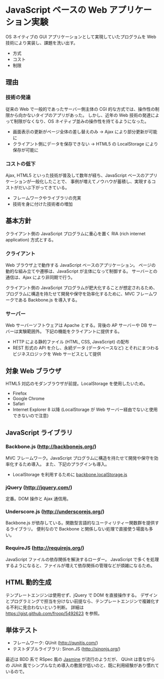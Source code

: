JavaScript ベースの Web アプリケーション実験
====================

OS ネイティブの GUI アプリケーションとして実現していたプログラムを  Web 技術により実装し、課題を洗い出す。

* 方式
* コスト
* 制限


理由
--------------------

### 技術の発達

従来の Web で一般的であったサーバー側主体の CGI 的な方式では、操作性の制限から向かないタイプのアプリがあった。
しかし、近年の Web 技術の発達によって制限がなくなり、OS ネイティブ並みの操作性を持てるようになった。

* 画面表示の更新がページ全体の差し替えのみ -> Ajax により部分更新が可能に
* クライアント側にデータを保存できない -> HTML5 の LocalStorage により保存が可能に

### コストの低下

Ajax, HTML5 といった技術が普及して数年が経ち、JavaScript ベースのアプリケーションが一般化したことで、
事例が増えてノウハウが蓄積し、実現するコストがだいぶ下がってきている。

* フレームワークやライブラリの充実
* 技術を身に付けた技術者の増加


基本方針
--------------------

クライアント側の JavaScript プログラムに重心を置く RIA (rich internet application) 方式とする。

### クライアント

Web ブラウザ上で動作する JavaScript ベースのアプリケーション。
ページの動的な組み立てや遷移は、JavaScript が主体になって制御する。
サーバーとの通信は、Ajax により非同期で行う。

クライアント側の JavaScript プログラムが肥大化することが想定されるため、
プログラムに構造を持たせて開発や保守を効率化するために、MVC フレームワークである Backbone.js を導入する。

### サーバー

Web サーバーソフトウェアは Apache とする。背後の AP サーバーや DB サーバーは実験範囲外。
下記の機能をクライアントに提供する。

* HTTP による静的ファイル (HTML, CSS, JavaScript) の配布
* REST 形式の API を介し、永続データ (データベースなど) とそれにまつわるビジネスロジックを Web サービスとして提供


対象 Web ブラウザ
--------------------

HTML5 対応のモダンブラウザが前提。LocalStorage を使用したいため。

* Firefox
* Google Chrome
* Safari
* Internet Explorer 8 以降 (LocalStorage が Web サーバー経由でないと使用できないので注意)

JavaScript ライブラリ
--------------------

### Backbone.js (http://backbonejs.org/)

MVC フレームワーク。JavaScript プログラムに構造を持たせて開発や保守を効率化するため導入。
また、下記のプラグインも導入。

* LocalStorage を利用するために [backbone.localStorage.js](https://github.com/jeromegn/Backbone.localStorage)


### jQuery (http://jquery.com/)

定番。DOM 操作と Ajax 通信用。


### Underscore.js (http://underscorejs.org/)

Backbone.js が依存している。関数型言語的なユーティリティー関数群を提供するライブラリ。
便利なので Backbone と関係しない処理で直接使う場面も多い。


### RequireJS (http://requirejs.org/)

JavaScript ファイルの依存関係を解決するローダー。
JavaScript で多くを処理するようになると、ファイルが増えて依存関係の管理などが煩雑になるため。


HTML 動的生成
--------------------

テンプレートエンジンは使用せず、jQuery で DOM を直接操作する。
デザインとプログラミングで担当を分けない前提なら、テンプレートエンジンで複雑化する不利に見合わないという判断。
詳細は https://gist.github.com/froop/5492623 を参照。


単体テスト
--------------------

* フレームワーク: QUnit (http://qunitjs.com/)
* テストダブルライブラリ: Sinon.JS (http://sinonjs.org/)

最近は BDD 系で RSpec 風の [Jasmine](http://pivotal.github.io/jasmine/) が流行のようだが、
QUnit は昔ながらの JUnit 風でシンプルなため導入の敷居が低いのと、既に利用経験があり慣れているので。
